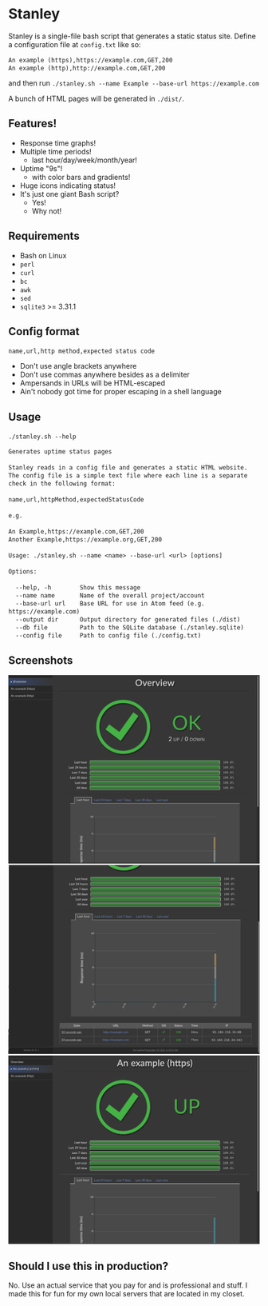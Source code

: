 # Stanley

Stanley is a single-file bash script that generates a static status
site. Define a configuration file at `config.txt` like so:

```
An example (https),https://example.com,GET,200
An example (http),http://example.com,GET,200
```

and then run `./stanley.sh --name Example --base-url https://example.com`

A bunch of HTML pages will be generated in `./dist/`.

## Features!
- Response time graphs!
- Multiple time periods!
  - last hour/day/week/month/year!
- Uptime "9s"!
  - with color bars and gradients!
- Huge icons indicating status!
- It's just one giant Bash script?
  - Yes!
  - Why not!

## Requirements
- Bash on Linux
- `perl`
- `curl`
- `bc`
- `awk`
- `sed`
- `sqlite3` >= 3.31.1

## Config format
`name,url,http method,expected status code`

- Don't use angle brackets anywhere
- Don't use commas anywhere besides as a delimiter
- Ampersands in URLs will be HTML-escaped
- Ain't nobody got time for proper escaping in a shell language

## Usage
`./stanley.sh --help`

```
Generates uptime status pages

Stanley reads in a config file and generates a static HTML website.
The config file is a simple text file where each line is a separate
check in the following format:

name,url,httpMethod,expectedStatusCode

e.g.

An Example,https://example.com,GET,200
Another Example,https://example.org,GET,200

Usage: ./stanley.sh --name <name> --base-url <url> [options]

Options:

  --help, -h        Show this message
  --name name       Name of the overall project/account
  --base-url url    Base URL for use in Atom feed (e.g. https://example.com)
  --output dir      Output directory for generated files (./dist)
  --db file         Path to the SQLite database (./stanley.sqlite)
  --config file     Path to config file (./config.txt)
```

## Screenshots

![overview 1](./docs/overview-1.png)
![overview 2](./docs/overview-2.png)
![url page](./docs/example.png)

## Should I use this in production?
No. Use an actual service that you pay for and is professional and stuff.
I made this for fun for my own local servers that are located in my closet.
